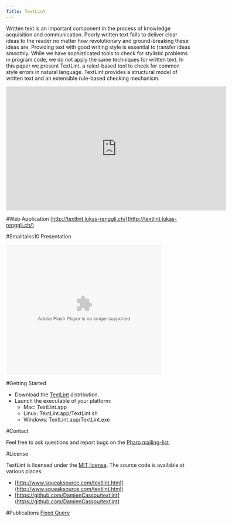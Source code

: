 ```yaml
---
Title: TextLint
---
```


Written text is an important component in the process of knowledge acquisition and communication. Poorly written text fails to deliver clear ideas to the reader no matter how revolutionary and ground-breaking these ideas are. Providing text with good writing style is essential to transfer ideas smoothly. While we have sophisticated tools to check for stylistic problems in program code, we do not apply the same techniques for written text. In this paper we present TextLint, a ruled-based tool to check for common style errors in natural language. TextLint provides a structural model of written text and an extensible rule-based checking mechanism.

<iframe src="http://player.vimeo.com/video/13736502" width="601" height="338" frameborder="0"></iframe>

#Web Application
[http://textlint.lukas-renggli.ch/](http://textlint.lukas-renggli.ch/)

#Smalltalks10 Presentation
<div style="width:425px" id="ss_5758863"><object id="sse5758863" width="425" height="355"><param name="movie" value="http://static.slidesharecdn.com/swf/ssplayer2.swf?doc=textlint-101112140815-phpapp02&stripped_title=text-lint&userName=renggli" /><param name="allowFullScreen" value="true"/><param name="allowScriptAccess" value="always"/><embed name="\__sse5758863" src="http://static.slidesharecdn.com/swf/ssplayer2.swf?doc=textlint-101112140815-phpapp02&stripped_title=text-lint&userName=renggli" type="application/x-shockwave-flash" allowscriptaccess="always" allowfullscreen="true" width="425" height="355"></embed></object></div>

#Getting Started

-  Download the [TextLint](http://source.lukas-renggli.ch/built/oneclick/TextLint-OneClick.zip) distribution.
-  Launch the executable of your platform:
	-  Mac: TextLint.app
	-  Linux: TextLint.app/TextLint.sh
	-  Windows: TextLint.app/TextLint.exe


#Contact

Feel free to ask questions and report bugs on the [Pharo mailing-list](http://lists.gforge.inria.fr/mailman/listinfo/pharo-project).

#License

TextLint is licensed under the [MIT license](http://en.wikipedia.org/wiki/MIT_License). The source code is available at various places:


-  [http://www.squeaksource.com/textlint.html](http://www.squeaksource.com/textlint.html)
-  [https://github.com/DamienCassou/textlint](https://github.com/DamienCassou/textlint)

#Publications
[Fixed Query](%assets_url%/scgbib/?query=*)
